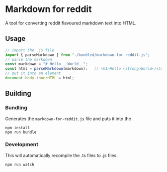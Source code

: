 # Markdown for reddit

A tool for converting reddit flavoured markdown text into HTML.

## Usage

```javascript
// import the .js file
import { parseMarkdown } from "./bundled/markdown-for-reddit.js";
// parse the markdown
const markdown = "# Hello __World__";
const html = parseMarkdown(markdown);	// <h1>Hello <strong>World</strong></h1>
// put it into an element
document.body.innerHTML = html;
```

## Building

### Bundling

Generates the `markdown-for-reddit.js` file and puts it into the .

```shell script
npm install
npm run bundle
```

### Development

This will automatically recompile the .ts files to .js files.

```shell script
npm run watch
```
